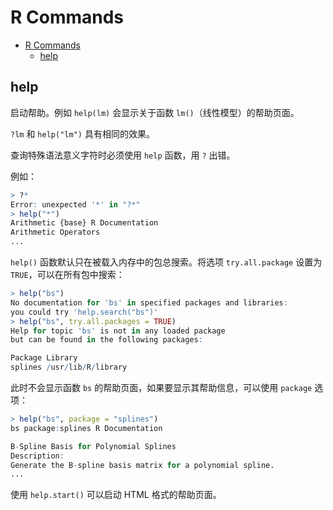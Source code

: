 # R Commands

- [R Commands](#r-commands)
  - [help](#help)

## help

启动帮助。例如 `help(lm)` 会显示关于函数 `lm()`（线性模型）的帮助页面。

`?lm` 和 `help("lm")` 具有相同的效果。

查询特殊语法意义字符时必须使用 `help` 函数，用 `?` 出错。

例如：

```r
> ?*
Error: unexpected '*' in "?*"
> help("*")
Arithmetic {base} R Documentation
Arithmetic Operators
...
```

`help()` 函数默认只在被载入内存中的包总搜索。将选项 `try.all.package` 设置为 `TRUE`，可以在所有包中搜索：

```r
> help("bs")
No documentation for 'bs' in specified packages and libraries:
you could try 'help.search("bs")'
> help("bs", try.all.packages = TRUE)
Help for topic 'bs' is not in any loaded package
but can be found in the following packages:

Package Library
splines /usr/lib/R/library
```

此时不会显示函数 `bs` 的帮助页面，如果要显示其帮助信息，可以使用 `package` 选项：

```r
> help("bs", package = "splines")
bs package:splines R Documentation

B-Spline Basis for Polynomial Splines
Description:
Generate the B-spline basis matrix for a polynomial spline.
...
```

使用 `help.start()` 可以启动 HTML 格式的帮助页面。